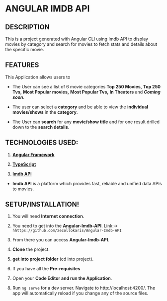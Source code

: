 # ANGULAR IMDB API 



## DESCRIPTION

This is a project generated with Angular CLI using Imdb API to display movies by category and search for movies to fetch stats and details about the specific movie.


## FEATURES

This Application allows users to

- The User can see a list of 6 movie categories **Top 250 Movies,** **Top 250 Tvs,** **Most Popular movies,** **Most Popular Tvs,** **In Theaters** and ***Coming soon***.

- The user can select a **category** and be able to view the **individual movies/shows** in the **category**.

- The User can **search** for any **movie/show title** and for one result drilled down to the **search details**.

## TECHNOLOGIES USED:

1. **[Angular Framework](https://angular.io/)**

2. **[TypeScript](https://www.typescriptlang.org/)**

3. **[Imdb API](https://imdb-api.com/api)**

- **Imdb API** is a platform which provides fast, reliable and unified data APIs to movies.

## **SETUP/INSTALLATION!**


1. You will need **Internet connection**.

2. You need to get into the **Angular-Imdb-API**. Link:-> ```hhttps://github.com/zecollokaris/Angular-Imdb-API```

3. From there you can access **Angular-Imdb-API**.

4. **Clone** the project.

5. **get into project folder** (cd into project).

6. If you have all the **Pre-requisites**

7. Open your **Code Editor and run the Application**.

8. Run ``ng serve`` for a dev server. Navigate to http://localhost:4200/. The app will automatically reload if you change any of the source files.